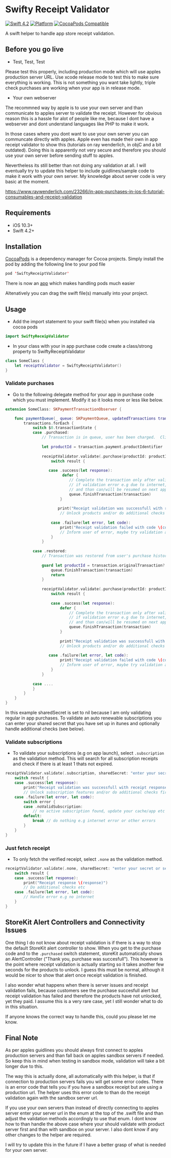 # Swifty Receipt Validator

[![Swift 4.2](https://img.shields.io/badge/swift-4.2-ED523F.svg?style=flat)](https://swift.org/download/)
[![Platform](https://img.shields.io/cocoapods/p/SwiftyReceiptValidator.svg?style=flat)]()
[![CocoaPods Compatible](https://img.shields.io/cocoapods/v/SwiftyReceiptValidator.svg)](https://img.shields.io/cocoapods/v/SwiftyReceiptValidator.svg)

A swift helper to handle app store receipt validation.

## Before you go live

- Test, Test, Test

Please test this properly, including production mode which will use apples production server URL. Use xcode release mode to test this to make sure everything is working. This is not something you want take lightly, triple check purchases are working when your app is in release mode.

- Your own webserver

The recommned way by apple is to use your own server and than communicate to apples server to validate the receipt.
However for obvious reason this is a hassle for alot of people like me, because I dont have a webserver and dont understand languages like PHP to make it work.

In those cases where you dont want to use your own server you can communcate directly with apples. 
Apple even has made their own in app receipt validator to show this (tutorials on ray wenderlich, in objC and a bit outdated). Doing this is apparently not very secure and therefore you should use your own server before sending stuff to apples. 

Nevertheless its still better than not doing any validation at all. I will eventually try to update this helper to include guidlines/sample code to make it work with your own server. My knowledge about server code is very basic at the moment.

https://www.raywenderlich.com/23266/in-app-purchases-in-ios-6-tutorial-consumables-and-receipt-validation

## Requirements

- iOS 10.3+
- Swift 4.2+

## Installation

[CocoaPods](https://developers.google.com/admob/ios/quick-start#streamlined_using_cocoapods) is a dependency manager for Cocoa projects. Simply install the pod by adding the following line to your pod file

```swift
pod 'SwiftyReceiptValidator'
```

There is now an [app](https://cocoapods.org/app) which makes handling pods much easier

Altenatively you can drag the swift file(s) manually into your project.

## Usage

- Add the import statement to your swift file(s) when you installed via cocoa pods

```swift
import SwiftyReceipValidator
```

- In your class with your in app purchase code create a class/strong property to SwiftyReceiptValidator

```swift
class SomeClass {
    let receiptValidator = SwiftyReceiptValidator()
}
```

### Validate purchases

- Go to the following delegate method for your app in purchase code which you must implement. Modify it so it looks more or less like below.


```swift
extension SomeClass: SKPaymentTransactionObserver {

    func paymentQueue(_ queue: SKPaymentQueue, updatedTransactions transactions: [SKPaymentTransaction]) {
        transactions.forEach {
            switch $0.transactionState {
            case .purchased:
                // Transaction is in queue, user has been charged.  Client should complete the transaction.
            
                let productId = transaction.payment.productIdentifier
            
                receiptValidator.validate(.purchase(productId: productId), sharedSecret: nil) { result in
                    switch result {
                   
                   case .success(let response):
                         defer {
                            // Complete the transaction only after validation was successful
                            // if validation error e.g due to internet, the transaction will stay in pending state
                            // and than can/will be resumed on next app launch
                            queue.finishTransaction(transaction)
                        }
                       
                       print("Receipt validation was successfull with receipt response \(response)")
                        // Unlock products and/or do additional checks
                      
                    case .failure(let error, let code):
                        print("Receipt validation failed with code \(code), error \(error.localizedDescription)")    
                        // Inform user of error, maybe try validation again.
                    }
                }
            
            case .restored:
                // Transaction was restored from user's purchase history.  Client should complete the transaction.
            
                guard let productId = transaction.originalTransaction?.payment.productIdentifier else {
                    queue.finishTransaction(transaction)
                    return
                }
            
                receiptValidator.validate(.purchase(productId: productId), sharedSecret: nil) { result in
                    switch result {
                    
                    case .success(let response):
                        defer {
                            // Complete the transaction only after validation was successful
                            // if validation error e.g due to internet, the transaction will stay in pending state
                            // and than can/will be resumed on next app launch
                            queue.finishTransaction(transaction)
                        }
                        
                        print("Receipt validation was successfull with receipt response \(response)")
                        // Unlock products and/or do additional checks
                   
                   case .failure(let error, let code):
                        print("Receipt validation failed with code \(code), error \(error.localizedDescription)")  
                        // Inform user of error, maybe try validation again.
                    }
                }
                
            case ....
            }
        }
    }
}               
```

In this example sharedSecret is set to nil because I am only validating regular in app purchases. To validate an auto renewable subscriptions you can enter your shared secret that you have set up in itunes and optionally handle additional checks (see below).

### Validate subscriptions

- To validate your subscriptions (e.g on app launch), select `.subscription` as the validation method. This will search for all subscription receipts and check if there is at least 1 thats not expired.

```swift
receiptValidator.validate(.subscription, sharedSecret: "enter your secret or set to nil") { result in
    switch result {
    case .success(let response):
        print("Receipt validation was successfull with receipt response \(response)")
        // Unlock subscription features and/or do additional checks first
    case .failure(let error, let code):
        switch error {
        case .noValidSubscription:
            // no active subscription found, update your cache/app etc
        default:
            break // do nothing e.g internet error or other errors
        }
    }
}
```

### Just fetch receipt

- To only fetch the verified receipt, select `.none` as the validation method.

```swift
receiptValidator.validate(.none, sharedSecret: "enter your secret or set to nil") { result in
    switch result {
    case .success(let response):
        print("Receipt response \(response)")
        // Do additional checks etc
    case .failure(let error, let code):
        // Handle error e.g no internet
    }
}
```

## StoreKit Alert Controllers and Connectivity Issues

One thing I do not know about receipt validation is if there is a way to stop the default StoreKit alert controller to show. When you get to the purchase code and to the `.purchased` switch statement, storeKit automatically shows an AlertController ("Thank you, purchase was succesfull"). This however is the point where receipt validation is actually starting so it takes another few seconds for the products to unlock. I guess this must be normal, although it would be nicer to show that alert once receipt validation is finished.

I also wonder what happens when there is server issues and receipt validation fails, because customers see the purchase succesfull alert but receipt validation has failed and therefore the products have not unlocked, yet they paid.
I assume this is a very rare case, yet I still wonder what to do in this situation. 

If anyone knows the correct way to handle this, could you please let me know.

## Final Note

As per apples guidlines you should always first connect to apples production servers and than fall back on apples sandbox servers if needed. So keep this in mind when testing in sandbox mode, validation will take a bit longer due to this.

The way this is actually done, all automatically with this helper, is that if connection to production servers fails you will get some error codes. There is an error code that tells you if you have a sandbox receipt but are using a production url. The helper uses this error code to than do the receipt validation again with the sandbox server url.

If you use your own servers than instead of directly connecting to apples server enter your server url in the enum at the top of the .swift file and than adjust the validation methods accordingly to use that enum. I dont know how to than handle the above case where your should validate with product server first and than with sandbox on your server. I also dont know if any other changes to the helper are required.

I will try to update this in the future if I have a better grasp of what is needed for your own server.
